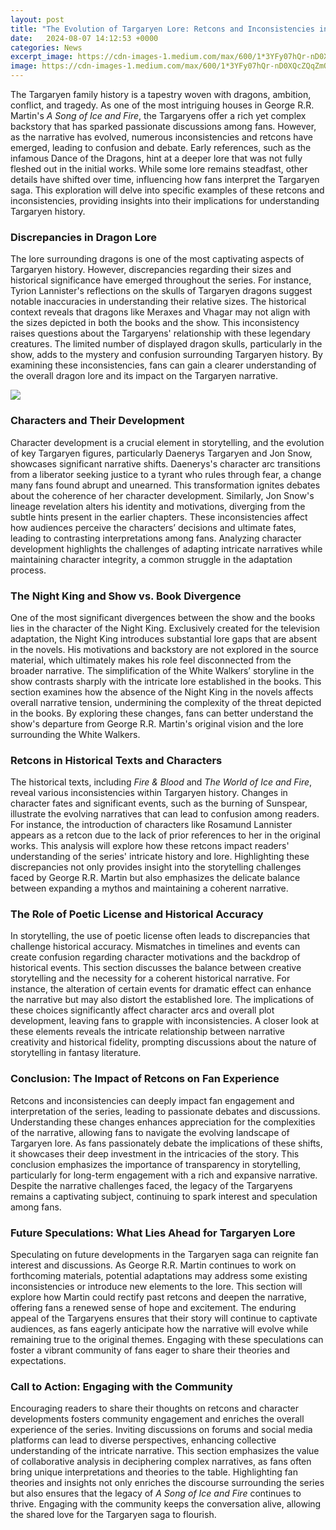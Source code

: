 ```yaml
---
layout: post
title: "The Evolution of Targaryen Lore: Retcons and Inconsistencies in A Song of Ice and Fire"
date:   2024-08-07 14:12:53 +0000
categories: News
excerpt_image: https://cdn-images-1.medium.com/max/600/1*3YFy07hQr-nD0XQcZQqZmQ.jpeg
image: https://cdn-images-1.medium.com/max/600/1*3YFy07hQr-nD0XQcZQqZmQ.jpeg
---
```


The Targaryen family history is a tapestry woven with dragons, ambition, conflict, and tragedy. As one of the most intriguing houses in George R.R. Martin's *A Song of Ice and Fire*, the Targaryens offer a rich yet complex backstory that has sparked passionate discussions among fans. However, as the narrative has evolved, numerous inconsistencies and retcons have emerged, leading to confusion and debate. Early references, such as the infamous Dance of the Dragons, hint at a deeper lore that was not fully fleshed out in the initial works. While some lore remains steadfast, other details have shifted over time, influencing how fans interpret the Targaryen saga. This exploration will delve into specific examples of these retcons and inconsistencies, providing insights into their implications for understanding Targaryen history.
### Discrepancies in Dragon Lore
The lore surrounding dragons is one of the most captivating aspects of Targaryen history. However, discrepancies regarding their sizes and historical significance have emerged throughout the series. For instance, Tyrion Lannister's reflections on the skulls of Targaryen dragons suggest notable inaccuracies in understanding their relative sizes. The historical context reveals that dragons like Meraxes and Vhagar may not align with the sizes depicted in both the books and the show. This inconsistency raises questions about the Targaryens' relationship with these legendary creatures. The limited number of displayed dragon skulls, particularly in the show, adds to the mystery and confusion surrounding Targaryen history. By examining these inconsistencies, fans can gain a clearer understanding of the overall dragon lore and its impact on the Targaryen narrative.

![](https://cdn-images-1.medium.com/max/600/1*3YFy07hQr-nD0XQcZQqZmQ.jpeg)
### Characters and Their Development
Character development is a crucial element in storytelling, and the evolution of key Targaryen figures, particularly Daenerys Targaryen and Jon Snow, showcases significant narrative shifts. Daenerys's character arc transitions from a liberator seeking justice to a tyrant who rules through fear, a change many fans found abrupt and unearned. This transformation ignites debates about the coherence of her character development. Similarly, Jon Snow's lineage revelation alters his identity and motivations, diverging from the subtle hints present in the earlier chapters. These inconsistencies affect how audiences perceive the characters’ decisions and ultimate fates, leading to contrasting interpretations among fans. Analyzing character development highlights the challenges of adapting intricate narratives while maintaining character integrity, a common struggle in the adaptation process.
### The Night King and Show vs. Book Divergence
One of the most significant divergences between the show and the books lies in the character of the Night King. Exclusively created for the television adaptation, the Night King introduces substantial lore gaps that are absent in the novels. His motivations and backstory are not explored in the source material, which ultimately makes his role feel disconnected from the broader narrative. The simplification of the White Walkers’ storyline in the show contrasts sharply with the intricate lore established in the books. This section examines how the absence of the Night King in the novels affects overall narrative tension, undermining the complexity of the threat depicted in the books. By exploring these changes, fans can better understand the show's departure from George R.R. Martin's original vision and the lore surrounding the White Walkers.
### Retcons in Historical Texts and Characters
The historical texts, including *Fire & Blood* and *The World of Ice and Fire*, reveal various inconsistencies within Targaryen history. Changes in character fates and significant events, such as the burning of Sunspear, illustrate the evolving narratives that can lead to confusion among readers. For instance, the introduction of characters like Rosamund Lannister appears as a retcon due to the lack of prior references to her in the original works. This analysis will explore how these retcons impact readers' understanding of the series' intricate history and lore. Highlighting these discrepancies not only provides insight into the storytelling challenges faced by George R.R. Martin but also emphasizes the delicate balance between expanding a mythos and maintaining a coherent narrative.
### The Role of Poetic License and Historical Accuracy
In storytelling, the use of poetic license often leads to discrepancies that challenge historical accuracy. Mismatches in timelines and events can create confusion regarding character motivations and the backdrop of historical events. This section discusses the balance between creative storytelling and the necessity for a coherent historical narrative. For instance, the alteration of certain events for dramatic effect can enhance the narrative but may also distort the established lore. The implications of these choices significantly affect character arcs and overall plot development, leaving fans to grapple with inconsistencies. A closer look at these elements reveals the intricate relationship between narrative creativity and historical fidelity, prompting discussions about the nature of storytelling in fantasy literature.
### Conclusion: The Impact of Retcons on Fan Experience
Retcons and inconsistencies can deeply impact fan engagement and interpretation of the series, leading to passionate debates and discussions. Understanding these changes enhances appreciation for the complexities of the narrative, allowing fans to navigate the evolving landscape of Targaryen lore. As fans passionately debate the implications of these shifts, it showcases their deep investment in the intricacies of the story. This conclusion emphasizes the importance of transparency in storytelling, particularly for long-term engagement with a rich and expansive narrative. Despite the narrative challenges faced, the legacy of the Targaryens remains a captivating subject, continuing to spark interest and speculation among fans.
### Future Speculations: What Lies Ahead for Targaryen Lore
Speculating on future developments in the Targaryen saga can reignite fan interest and discussions. As George R.R. Martin continues to work on forthcoming materials, potential adaptations may address some existing inconsistencies or introduce new elements to the lore. This section will explore how Martin could rectify past retcons and deepen the narrative, offering fans a renewed sense of hope and excitement. The enduring appeal of the Targaryens ensures that their story will continue to captivate audiences, as fans eagerly anticipate how the narrative will evolve while remaining true to the original themes. Engaging with these speculations can foster a vibrant community of fans eager to share their theories and expectations.
### Call to Action: Engaging with the Community
Encouraging readers to share their thoughts on retcons and character developments fosters community engagement and enriches the overall experience of the series. Inviting discussions on forums and social media platforms can lead to diverse perspectives, enhancing collective understanding of the intricate narrative. This section emphasizes the value of collaborative analysis in deciphering complex narratives, as fans often bring unique interpretations and theories to the table. Highlighting fan theories and insights not only enriches the discourse surrounding the series but also ensures that the legacy of *A Song of Ice and Fire* continues to thrive. Engaging with the community keeps the conversation alive, allowing the shared love for the Targaryen saga to flourish.